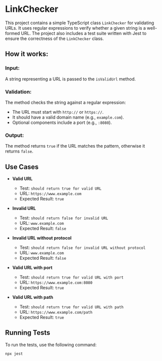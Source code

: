 # LinkChecker

This project contains a simple TypeScript class `LinkChecker` for validating URLs.
It uses regular expressions to verify whether a given string is a well-formed URL.
The project also includes a test suite written with Jest to ensure the correctness of the `LinkChecker` class.

## How it works:

### Input:

A string representing a URL is passed to the `isValidUrl` method.

### Validation:

The method checks the string against a regular expression:

- The URL must start with `http://` or `https://`.
- It should have a valid domain name (e.g., `example.com`).
- Optional components include a port (e.g., `:8080`).

### Output:

The method returns `true` if the URL matches the pattern, otherwise it returns `false`.

## Use Cases

- **Valid URL**

  - Test: `should return true for valid URL`
  - URL: `https://www.example.com`
  - Expected Result: `true`

- **Invalid URL**

  - Test: `should return false for invalid URL`
  - URL: `www.example.com`
  - Expected Result: `false`

- **Invalid URL without protocol**

  - Test: `should return false for invalid URL without protocol`
  - URL: `www.example.com`
  - Expected Result: `false`

- **Valid URL with port**

  - Test: `should return true for valid URL with port`
  - URL: `https://www.example.com:8080`
  - Expected Result: `true`

- **Valid URL with path**
  - Test: `should return true for valid URL with path`
  - URL: `https://www.example.com/path`
  - Expected Result: `true`

## Running Tests

To run the tests, use the following command:

```sh
npx jest
```
